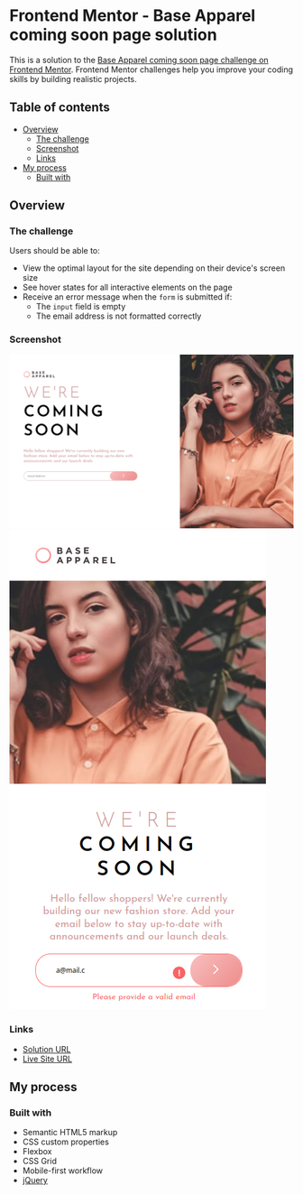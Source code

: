 # Frontend Mentor - Base Apparel coming soon page solution

This is a solution to the [Base Apparel coming soon page challenge on Frontend Mentor](https://www.frontendmentor.io/challenges/base-apparel-coming-soon-page-5d46b47f8db8a7063f9331a0). Frontend Mentor challenges help you improve your coding skills by building realistic projects.

## Table of contents

- [Overview](#overview)
  - [The challenge](#the-challenge)
  - [Screenshot](#screenshot)
  - [Links](#links)
- [My process](#my-process)
  - [Built with](#built-with)

## Overview

### The challenge

Users should be able to:

- View the optimal layout for the site depending on their device's screen size
- See hover states for all interactive elements on the page
- Receive an error message when the `form` is submitted if:
  - The `input` field is empty
  - The email address is not formatted correctly

### Screenshot

![dd20f44de627fdb0cc057bcbad07764c.png](./_resources/dd20f44de627fdb0cc057bcbad07764c.png)
![76789eafa7b0b42c160f80edbc8fb1da.png](./_resources/76789eafa7b0b42c160f80edbc8fb1da.png)

### Links

- [Solution URL](https://github.com/ChrolloKryber/base-apparel-frontend-mentor)
- [Live Site URL](https://chrollokryber.github.io/base-apparel-frontend-mentor/)

## My process

### Built with

- Semantic HTML5 markup
- CSS custom properties
- Flexbox
- CSS Grid
- Mobile-first workflow
- [jQuery](https://jquery.com)
